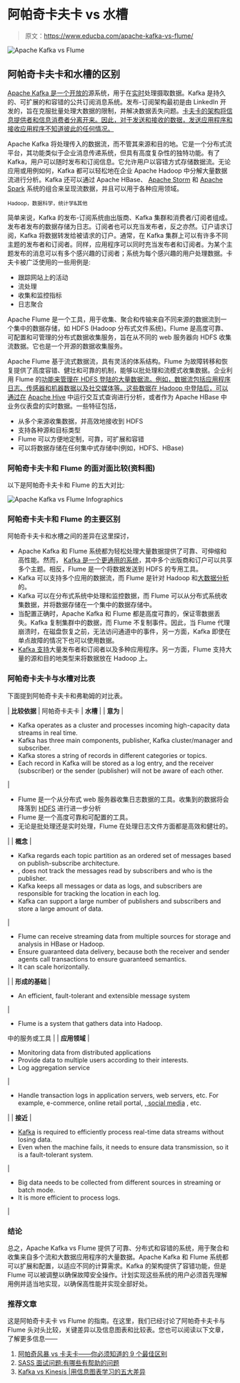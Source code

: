 # 阿帕奇卡夫卡 vs 水槽

> 原文：<https://www.educba.com/apache-kafka-vs-flume/>

![Apache Kafka vs Flume](img/48bf72515ac44198ab19858968e49fef.png)



## 阿帕奇卡夫卡和水槽的区别

[Apache Kafka 是一个开放的](https://www.educba.com/what-is-kafka/)源系统，用于在[实时](https://www.educba.com/real-time-analytics/)处理摄取数据。Kafka 是持久的、可扩展的和容错的公共订阅消息系统。发布-订阅架构最初是由 LinkedIn 开发的，旨在克服批量处理大数据的限制，并解决数据丢失问题。[卡夫卡的架构将信息提供者和信息消费者分离开来。因此，对于发送和接收的数据，发送应用程序和接收应用程序不知道彼此的任何情况。](https://www.educba.com/install-kafka/)

Apache Kafka 将处理传入的数据流，而不管其来源和目的地。它是一个分布式流平台，其功能类似于企业消息传递系统，但具有高度复杂性的独特功能。有了 Kafka，用户可以随时发布和订阅信息。它允许用户以容错方式存储数据流。无论应用或用例如何，Kafka 都可以轻松地在企业 Apache Hadoop 中分解大量数据流进行分析。Kafka 还可以通过 Apache HBase、 [Apache Storm](https://www.educba.com/apache-storm-vs-kafka/) 和 [Apache Spark](https://www.educba.com/apache-spark/) 系统的组合来呈现流数据，并且可以用于各种应用领域。

<small>Hadoop，数据科学，统计学&其他</small>

简单来说，Kafka 的发布-订阅系统由出版商、Kafka 集群和消费者/订阅者组成。发布者发布的数据存储为日志。订阅者也可以充当发布者，反之亦然。订户请求订阅，Kafka 将数据转发给被请求的订户。通常，在 Kafka 集群上可以有许多不同主题的发布者和订阅者。同样，应用程序可以同时充当发布者和订阅者。为某个主题发布的消息可以有多个感兴趣的订阅者；系统为每个感兴趣的用户处理数据。卡夫卡被广泛使用的一些用例是:

*   跟踪网站上的活动
*   流处理
*   收集和监控指标
*   日志聚合

Apache Flume 是一个工具，用于收集、聚合和传输来自不同来源的数据流到一个集中的数据存储，如 HDFS (Hadoop 分布式文件系统)。Flume 是高度可靠、可配置和可管理的分布式数据收集服务，旨在从不同的 web 服务器向 HDFS 收集流数据。它也是一个开源的数据收集服务。

Apache Flume 基于流式数据流，具有灵活的体系结构。Flume 为故障转移和恢复提供了高度容错、健壮和可靠的机制，能够以批处理和流模式收集数据。企业利用 Flume 的[功能来管理在 HDFS 登陆的大量数据流。例如，数据流包括应用程序日志、传感器和机器数据以及社交媒体等。这些数据在 Hadoop 中登陆后，可以通过在](https://www.educba.com/leveraged-vs-unleveraged/) [Apache Hive](https://www.educba.com/apache-interview-questions/) 中运行交互式查询进行分析，或者作为 Apache HBase 中业务仪表盘的实时数据。一些特征包括，

*   从多个来源收集数据，并高效地接收到 HDFS
*   支持各种源和目标类型
*   Flume 可以方便地定制，可靠，可扩展和容错
*   可以将数据存储在任何集中式存储中(例如，HDFS、HBase)

### 阿帕奇卡夫卡和 Flume 的面对面比较(资料图)

以下是阿帕奇卡夫卡和 Flume 的五大对比:

![Apache Kafka vs Flume Infographics](img/046563e00b9d2bacbfffa1ae6dc6ec48.png)



### 阿帕奇卡夫卡和 Flume 的主要区别

阿帕奇卡夫卡和水槽之间的差异在这里探讨，

*   Apache Kafka 和 Flume 系统都为轻松处理大量数据提供了可靠、可伸缩和高性能。然而， [Kafka 是一个更通用的系统](https://www.educba.com/what-is-kafka/)，其中多个出版商和订户可以共享多个主题。相反，Flume 是一个将数据发送到 HDFS 的专用工具。
*   Kafka 可以支持多个应用的数据流，而 Flume 是针对 Hadoop 和[大数据分析](https://www.educba.com/big-data-analytics-techniques/)的。
*   Kafka 可以在分布式系统中处理和监控数据，而 Flume 可以从分布式系统收集数据，并将数据存储在一个集中的数据存储中。
*   当配置正确时，Apache Kafka 和 Flume 都是高度可靠的，保证零数据丢失。Kafka 复制集群中的数据，而 Flume 不复制事件。因此，当 Flume 代理崩溃时，在磁盘恢复之前，无法访问通道中的事件，另一方面，Kafka 即使在单点故障的情况下也可以使用数据。
*   [Kafka 支持](https://www.educba.com/kafka-applications/)大量发布者和订阅者以及多种应用程序。另一方面，Flume 支持大量的源和目的地类型来将数据放在 Hadoop 上。

### 阿帕奇卡夫卡与水槽对比表

下面提到阿帕奇卡夫卡和弗勒姆的对比表。

| **比较依据** | 阿帕奇卡夫卡 | **水槽** |
| **意为** | 

*   Kafka operates as a cluster and processes incoming high-capacity data streams in real time.
*   Kafka has three main components, publisher, Kafka cluster/manager and subscriber.
*   Kafka stores a string of records in different categories or topics.
*   Each record in Kafka will be stored as a log entry, and the receiver (subscriber) or the sender (publisher) will not be aware of each other.

 | 

*   Flume 是一个从分布式 web 服务器收集日志数据的工具。收集到的数据将会降落到 [HDFS](https://www.educba.com/what-is-hdfs/) 进行进一步分析
*   Flume 是一个高度可靠和可配置的工具。
*   无论是批处理还是实时处理，Flume 在处理日志文件方面都是高效和健壮的。

 |
| **概念** | 

*   Kafka regards each topic partition as an ordered set of messages based on publish-subscribe architecture.
*   , does not track the messages read by subscribers and who is the publisher.
*   Kafka keeps all messages or data as logs, and subscribers are responsible for tracking the location in each log.
*   Kafka can support a large number of publishers and subscribers and store a large amount of data.

 | 

*   Flume can receive streaming data from multiple sources for storage and analysis in HBase or Hadoop.
*   Ensure guaranteed data delivery, because both the receiver and sender agents call transactions to ensure guaranteed semantics.
*   It can scale horizontally.

 |
| **形成的基础** | 

*   An efficient, fault-tolerant and extensible message system

 | 

*   Flume is a system that gathers data into Hadoop.

中的服务或工具 |
| **应用领域** | 

*   Monitoring data from distributed applications
*   Provide data to multiple users according to their interests.
*   Log aggregation service

 | 

*   Handle transaction logs in application servers, web servers, etc. For example, e-commerce, online retail portal, [, social media](https://www.educba.com/career-in-social-media/) , etc.

 |
| **接近** | 

*   [Kafka](https://www.educba.com/what-is-kafka/) is required to efficiently process real-time data streams without losing data.
*   Even when the machine fails, it needs to ensure data transmission, so it is a fault-tolerant system.

 | 

*   Big data needs to be collected from different sources in streaming or batch mode.
*   It is more efficient to process logs.

 |

### 结论

总之，Apache Kafka vs Flume 提供了可靠、分布式和容错的系统，用于聚合和收集来自多个流和大数据应用程序的大量数据。Apache Kafka 和 Flume 系统都可以扩展和配置，以适应不同的计算需求。Kafka 的架构提供了容错功能，但是 Flume 可以被调整以确保故障安全操作。计划实现这些系统的用户必须首先理解用例并适当地实现，以确保高性能并实现全部好处。

### 推荐文章

这是阿帕奇卡夫卡 vs Flume 的指南。在这里，我们已经讨论了阿帕奇卡夫卡与 Flume 头对头比较，关键差异以及信息图表和比较表。您也可以阅读以下文章，了解更多信息——

1.  [阿帕奇风暴 vs 卡夫卡——你必须知道的 9 个最佳区别](https://www.educba.com/apache-storm-vs-kafka/)
2.  [SASS 面试问题:有哪些有帮助的问题](https://www.educba.com/sass-interview-questions/)
3.  [Kafka vs Kinesis |用信息图表学习的五大差异](https://www.educba.com/kafka-vs-kinesis/)





